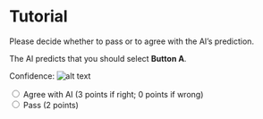 # Tutorial

Please decide whether to pass or to agree with the AI’s prediction.

The AI predicts that you should select **Button A**. 

Confidence:
![alt text](https://github.com/marissaradensky/buttons/blob/main/tutorial.jpg?raw=true)

<input type="radio" id="agree" name="option1" value="Agree with AI">
<label for="agree">Agree with AI (3 points if right; 0 points if wrong)</label><br>
<input type="radio" id="pass" name="option2" value="Pass">
<label for="pass">Pass (2 points)</label><br>

